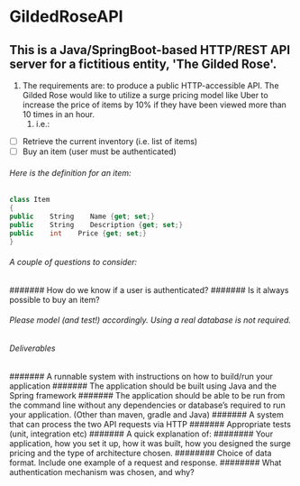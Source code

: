 # GildedRoseAPI

## This is a Java/SpringBoot-based HTTP/REST API server for a fictitious entity, 'The Gilded Rose'.

1. The requirements are: to produce a public HTTP-accessible API. The Gilded Rose would like to utilize a surge pricing model like Uber to increase the price of items by 10% if they have been viewed more than 10 times in an hour.
   1. i.e.:
- [ ] Retrieve the current inventory (i.e. list of items)
- [ ] Buy an item (user must be authenticated) 

###### Here is the definition for an item:
```C#
class Item 
{ 
public    String    Name {get; set;} 
public    String    Description {get; set;} 
public    int    Price {get; set;} 
}
```

###### A couple of questions to consider: 
####### How do we know if a user is authenticated? 
####### Is it always possible to buy an item? 

###### Please model (and test!) accordingly. Using a real database is not required. 
###### Deliverables 
####### A runnable system with instructions on how to build/run your application
####### The application should be built using Java and the Spring framework
####### The application should be able to be run from the command line without any dependencies or database’s required to run your application.  (Other than maven, gradle and Java)
####### A system that can process the two API requests via HTTP 
####### Appropriate tests (unit, integration etc) 
####### A quick explanation of: 
######## Your application, how you set it up, how it was built, how you designed the surge pricing and the type of architecture chosen.
######## Choice of data format. Include one example of a request and response. 
######## What authentication mechanism was chosen, and why?

